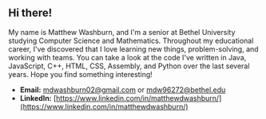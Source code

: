 ## Hi there!
My name is Matthew Washburn, and I'm a senior at Bethel University studying Computer Science and Mathematics. Throughout my educational career, I've discovered that I love learning new things, problem-solving, and working with teams. You can take a look at the code I've written in Java, JavaScript, C++, HTML, CSS, Assembly, and Python over the last several years. Hope you find something interesting!

- **Email:** [mdwashburn02@gmail.com](mailto:mdwashburn02@gmail.com) or [mdw96272@bethel.edu](mailto:mdw96272@bethel.edu)
- **LinkedIn:** [https://www.linkedin.com/in/matthewdwashburn/](https://www.linkedin.com/in/matthewdwashburn/)
